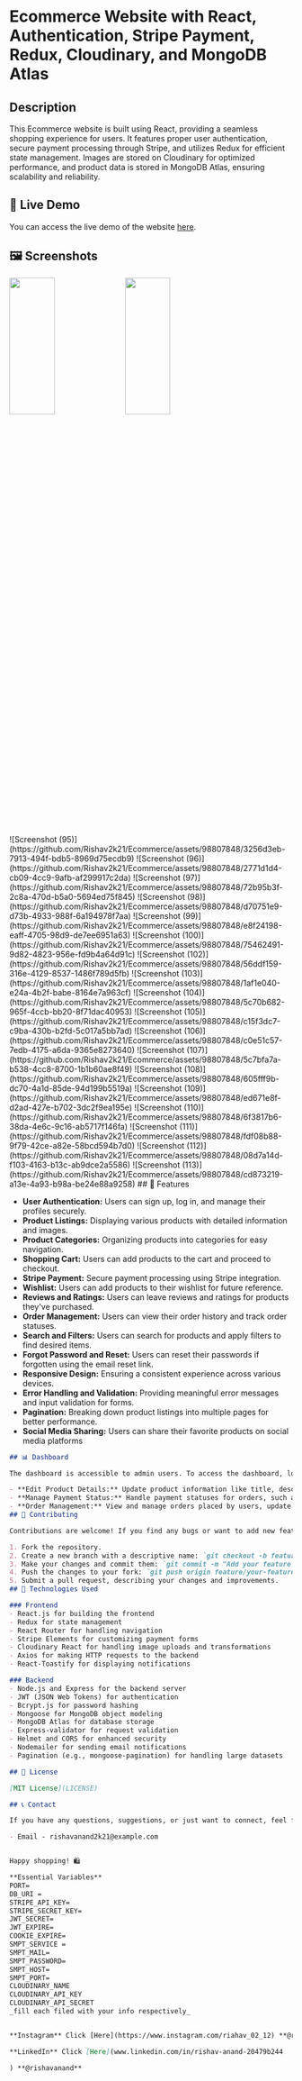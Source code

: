 

# Ecommerce Website with React, Authentication, Stripe Payment, Redux, Cloudinary, and MongoDB Atlas
## Description

This Ecommerce website is built using React, providing a seamless shopping experience for users. It features proper user authentication, secure payment processing through Stripe, and utilizes Redux for efficient state management. Images are stored on Cloudinary for optimized performance, and product data is stored in MongoDB Atlas, ensuring scalability and reliability.

## 🚀 Live Demo

You can access the live demo of the website [here](https://your-ecommerce-website-demo-url.com).

## 🖼️ Screenshots
<p float="left">
<img src="https://github.com/Rishav2k21/Ecommerce/assets/98807848/f0bc72b0-0721-44d5-8714-7be634b98825"  width="40%" height="25%">
<img src="https://github.com/Rishav2k21/Ecommerce/assets/98807848/3256d3eb-7913-494f-bdb5-8969d75ecdb9"  width="40%" height="25%">
</p>
![Screenshot (95)](https://github.com/Rishav2k21/Ecommerce/assets/98807848/3256d3eb-7913-494f-bdb5-8969d75ecdb9)
![Screenshot (96)](https://github.com/Rishav2k21/Ecommerce/assets/98807848/2771d1d4-cb09-4cc9-9afb-af299917c2da)
![Screenshot (97)](https://github.com/Rishav2k21/Ecommerce/assets/98807848/72b95b3f-2c8a-470d-b5a0-5694ed75f845)
![Screenshot (98)](https://github.com/Rishav2k21/Ecommerce/assets/98807848/d70751e9-d73b-4933-988f-6a194978f7aa)
![Screenshot (99)](https://github.com/Rishav2k21/Ecommerce/assets/98807848/e8f24198-eaff-4705-98d9-de7ee6951a63)
![Screenshot (100)](https://github.com/Rishav2k21/Ecommerce/assets/98807848/75462491-9d82-4823-956e-fd9b4a64d91c)
![Screenshot (102)](https://github.com/Rishav2k21/Ecommerce/assets/98807848/56ddf159-316e-4129-8537-1486f789d5fb)
![Screenshot (103)](https://github.com/Rishav2k21/Ecommerce/assets/98807848/1af1e040-e24a-4b2f-babe-8164e7a963cf)
![Screenshot (104)](https://github.com/Rishav2k21/Ecommerce/assets/98807848/5c70b682-965f-4ccb-bb20-8f71dac40953)
![Screenshot (105)](https://github.com/Rishav2k21/Ecommerce/assets/98807848/c15f3dc7-c9ba-430b-b2fd-5c017a5bb7ad)
![Screenshot (106)](https://github.com/Rishav2k21/Ecommerce/assets/98807848/c0e51c57-7edb-4175-a6da-9365e8273640)
![Screenshot (107)](https://github.com/Rishav2k21/Ecommerce/assets/98807848/5c7bfa7a-b538-4cc8-8700-1b1b60ae8f49)
![Screenshot (108)](https://github.com/Rishav2k21/Ecommerce/assets/98807848/605fff9b-dc70-4a1d-85de-94d199b5519a)
![Screenshot (109)](https://github.com/Rishav2k21/Ecommerce/assets/98807848/ed671e8f-d2ad-427e-b702-3dc2f9ea195e)
![Screenshot (110)](https://github.com/Rishav2k21/Ecommerce/assets/98807848/6f3817b6-38da-4e6c-9c16-ab5717f146fa)
![Screenshot (111)](https://github.com/Rishav2k21/Ecommerce/assets/98807848/fdf08b88-9f79-42ce-a82e-58bcd594b7d0)
![Screenshot (112)](https://github.com/Rishav2k21/Ecommerce/assets/98807848/08d7a14d-f103-4163-b13c-ab9dce2a5586)
![Screenshot (113)](https://github.com/Rishav2k21/Ecommerce/assets/98807848/cd873219-a13e-4a93-b98a-be24e88a9258)
## 🌟 Features

- **User Authentication:** Users can sign up, log in, and manage their profiles securely.
- **Product Listings:** Displaying various products with detailed information and images.
- **Product Categories:** Organizing products into categories for easy navigation.
- **Shopping Cart:** Users can add products to the cart and proceed to checkout.
- **Stripe Payment:** Secure payment processing using Stripe integration.
- **Wishlist:** Users can add products to their wishlist for future reference.
- **Reviews and Ratings:** Users can leave reviews and ratings for products they've purchased.
- **Order Management:** Users can view their order history and track order statuses.
- **Search and Filters:** Users can search for products and apply filters to find desired items.
- **Forgot Password and Reset:** Users can reset their passwords if forgotten using the email reset link.
- **Responsive Design:** Ensuring a consistent experience across various devices.
- **Error Handling and Validation:** Providing meaningful error messages and input validation for forms.
- **Pagination:** Breaking down product listings into multiple pages for better performance.
- **Social Media Sharing:** Users can share their favorite products on social media platforms


```markdown
## 📊 Dashboard

The dashboard is accessible to admin users. To access the dashboard, log in with an admin account and navigate to the dashboard section. From the dashboard, you can:

- **Edit Product Details:** Update product information like title, description, price, etc.
- **Manage Payment Status:** Handle payment statuses for orders, such as pending, paid, or refunded.
- **Order Management:** View and manage orders placed by users, update shipping status, etc.
## 🤝 Contributing

Contributions are welcome! If you find any bugs or want to add new features, please follow these steps:

1. Fork the repository.
2. Create a new branch with a descriptive name: `git checkout -b feature/your-feature-name`.
3. Make your changes and commit them: `git commit -m "Add your feature description"`.
4. Push the changes to your fork: `git push origin feature/your-feature-name`.
5. Submit a pull request, describing your changes and improvements.
## 🧰 Technologies Used

### Frontend
- React.js for building the frontend
- Redux for state management
- React Router for handling navigation
- Stripe Elements for customizing payment forms
- Cloudinary React for handling image uploads and transformations
- Axios for making HTTP requests to the backend
- React-Toastify for displaying notifications

### Backend
- Node.js and Express for the backend server
- JWT (JSON Web Tokens) for authentication
- Bcrypt.js for password hashing
- Mongoose for MongoDB object modeling
- MongoDB Atlas for database storage
- Express-validator for request validation
- Helmet and CORS for enhanced security
- Nodemailer for sending email notifications
- Pagination (e.g., mongoose-pagination) for handling large datasets

## 📜 License

[MIT License](LICENSE)

## 📞 Contact

If you have any questions, suggestions, or just want to connect, feel free to reach out to us:

- Email - rishavanand2k21@example.com


Happy shopping! 🛍️

**Essential Variables**
PORT=
DB_URI =
STRIPE_API_KEY=
STRIPE_SECRET_KEY=
JWT_SECRET=
JWT_EXPIRE=
COOKIE_EXPIRE=
SMPT_SERVICE =
SMPT_MAIL=
SMPT_PASSWORD=
SMPT_HOST=
SMPT_PORT=
CLOUDINARY_NAME
CLOUDINARY_API_KEY
CLOUDINARY_API_SECRET
_fill each filed with your info respectively_


**Instagram** Click [Here](https://www.instagram.com/riahav_02_12) **@rishavanand**

**LinkedIn** Click [Here](www.linkedin.com/in/rishav-anand-20479b244

) **@rishavanand**

